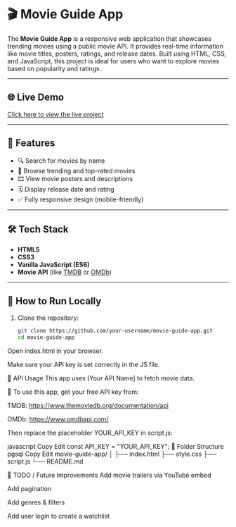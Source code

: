 # 🎬 Movie Guide App

The **Movie Guide App** is a responsive web application that showcases trending movies using a public movie API. It provides real-time information like movie titles, posters, ratings, and release dates. Built using HTML, CSS, and JavaScript, this project is ideal for users who want to explore movies based on popularity and ratings.

---

## 🌐 Live Demo

[Click here to view the live project](https://prajwal843.github.io/Movie-Guide-App/)  


---

## 🚀 Features

- 🔍 Search for movies by name
- 🌟 Browse trending and top-rated movies
- 🎞️ View movie posters and descriptions
- 🗓️ Display release date and rating
- ✅ Fully responsive design (mobile-friendly)

---

## 🛠️ Tech Stack

- **HTML5**
- **CSS3**
- **Vanilla JavaScript (ES6)**
- **Movie API** (like [TMDB](https://developers.themoviedb.org/) or [OMDb](https://www.omdbapi.com/))

---

## 🧪 How to Run Locally

1. Clone the repository:

   ```bash
   git clone https://github.com/your-username/movie-guide-app.git
   cd movie-guide-app
Open index.html in your browser.

Make sure your API key is set correctly in the JS file.

🔐 API Usage
This app uses [Your API Name] to fetch movie data.

📌 To use this app, get your free API key from:

TMDB: https://www.themoviedb.org/documentation/api

OMDb: https://www.omdbapi.com/

Then replace the placeholder YOUR_API_KEY in script.js:

javascript
Copy
Edit
const API_KEY = "YOUR_API_KEY";
📁 Folder Structure
pgsql
Copy
Edit
movie-guide-app/
│
├── index.html
├── style.css
├── script.js
└── README.md



📌 TODO / Future Improvements
Add movie trailers via YouTube embed

Add pagination

Add genres & filters

Add user login to create a watchlist
